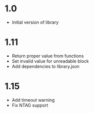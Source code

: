 # 1.0

- Initial version of library

# 1.11

- Return proper value from functions
- Set invalid value for unreadable block
- Add dependencies to library.json

# 1.15

- Add timeout warning
- Fix NTAG support